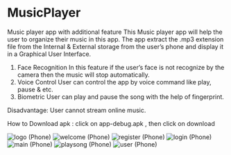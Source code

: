 # MusicPlayer
Music player app with additional feature
This Music player app will help the user to organize their music in this app. 
The app extract the .mp3 extension file from the Internal & External storage from the user’s phone and display it in a Graphical User Interface.
1.	Face Recognition
       In this feature if the user’s face is not recognize by the camera then the music will stop automatically.
2.	Voice Control
      User can control the app by voice command like play, pause & etc.
3.	Biometric 
      User can play and pause the song with the help of fingerprint. 
 
 Disadvantage:  User cannot stream online music.

How to Download apk :
       click on app-debug.apk ,
       then click on download


![logo (Phone)](https://user-images.githubusercontent.com/91480608/201011219-cf19de28-16e9-436d-a78d-38fe47fcfc0f.png)
![welcome (Phone)](https://user-images.githubusercontent.com/91480608/201011265-4b6d2d0b-4470-4cda-af9c-bf8f5e547c1e.png)
![register (Phone)](https://user-images.githubusercontent.com/91480608/201011276-b28609d4-1e8f-45d5-b1de-08a9b7bdc0af.png)
![login (Phone)](https://user-images.githubusercontent.com/91480608/201011283-fd656c6c-c940-430f-9039-eb329b6046ad.png)
![main (Phone)](https://user-images.githubusercontent.com/91480608/201011288-601dd3c7-7319-4b10-87ff-b5a433703996.png)
![playsong (Phone)](https://user-images.githubusercontent.com/91480608/201011293-ee5e933d-6939-41c0-bf4a-18a61eb58296.png)
![user (Phone)](https://user-images.githubusercontent.com/91480608/201011300-671611cd-0e87-44ad-bac8-719a56cad6c7.png)
